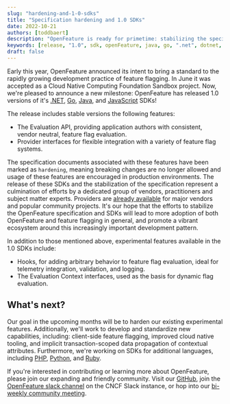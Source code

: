```yaml
---
slug: "hardening-and-1-0-sdks"
title: "Specification hardening and 1.0 SDKs"
date: 2022-10-21
authors: [toddbaert]
description: "OpenFeature is ready for primetime: stabilizing the specification and 1.0 SDK releases"
keywords: [release, "1.0", sdk, openFeature, java, go, ".net", dotnet, js, javascript, specification, spec]
draft: false
---
```


Early this year, OpenFeature announced its intent to bring a standard to the rapidly growing development practice of feature flagging.
In June it was accepted as a Cloud Native Computing Foundation Sandbox project.
Now, we're pleased to announce a new milestone: OpenFeature has released 1.0 versions of it's [.NET](https://github.com/open-feature/dotnet-sdk), [Go](https://github.com/open-feature/go-sdk), [Java](https://github.com/open-feature/java-sdk), and [JavaScript](https://github.com/open-feature/js-sdk) SDKs!

The release includes stable versions the following features:

- The Evaluation API, providing application authors with consistent, vendor neutral, feature flag evaluation.
- Provider interfaces for flexible integration with a variety of feature flag systems.

The specification documents associated with these features have been marked as `hardening`, meaning breaking changes are no longer allowed and usage of these features are encouraged in production environments.
The release of these SDKs and the stabilization of the specification represent a culmination of efforts by a dedicated group of vendors, practitioners and subject matter experts.
Providers are [already available](https://docs.openfeature.dev/docs/reference/technologies/) for major vendors and popular community projects.
It's our hope that the efforts to stabilize the OpenFeature specification and SDKs will lead to more adoption of both OpenFeature and feature flagging in general, and promote a vibrant ecosystem around this increasingly important development pattern.

In addition to those mentioned above, experimental features available in the 1.0 SDKs include:

- Hooks, for adding arbitrary behavior to feature flag evaluation, ideal for telemetry integration, validation, and logging.
- The Evaluation Context interfaces, used as the basis for dynamic flag evaluation.

## What's next?

Our goal in the upcoming months will be to harden our existing experimental features. Additionally, we'll work to develop and standardize new capabilities, including: client-side feature flagging, improved cloud native tooling, and implicit transaction-scoped data propagation of contextual attributes.
Furthermore, we're working on SDKs for additional languages, including [PHP](https://github.com/open-feature/php-sdk), [Python](https://github.com/open-feature/python-sdk), and [Ruby](https://github.com/open-feature/ruby-sdk).

If you're interested in contributing or learning more about OpenFeature, please join our expanding and friendly community. Visit our [GitHub](https://github.com/open-feature), join the [OpenFeature slack channel](https://cloud-native.slack.com/archives/C0344AANLA1) on the CNCF Slack instance, or hop into our [bi-weekly community meeting](https://github.com/open-feature/community#meetings-and-events).
